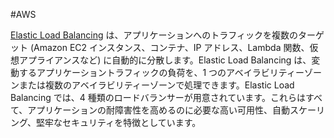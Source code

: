 #AWS 

[Elastic Load Balancing](https://aws.amazon.com/jp/elasticloadbalancing/?whats-new-cards-elb.sort-by=item.additionalFields.postDateTime&whats-new-cards-elb.sort-order=desc) は、アプリケーションへのトラフィックを複数のターゲット (Amazon EC2 インスタンス、コンテナ、IP アドレス、Lambda 関数、仮想アプライアンスなど) に自動的に分散します。Elastic Load Balancing は、変動するアプリケーショントラフィックの負荷を、1 つのアベイラビリティーゾーンまたは複数のアベイラビリティーゾーンで処理できます。Elastic Load Balancing では、4 種類のロードバランサーが用意されています。これらはすべて、アプリケーションの耐障害性を高めるのに必要な高い可用性、自動スケーリング、堅牢なセキュリティを特徴としています。